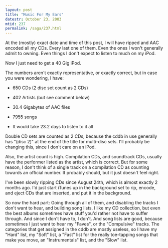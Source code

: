 ```yaml
---
layout: post
title: "Music For My Ears"
datestr: October 23, 2003
mtid: 237
permalink: /saga/237.html
---
```


At the (mostly) exact date and time of this post, I will have ripped and AAC encoded all my CDs.  Every last one of them.  Even the ones I won't generally admit to owning.  Even things I don't expect to listen to much on my iPod.

Now I just need to get a 40 Gig iPod.

The numbers aren't exactly representative, or exactly correct, but in case you were wondering, I have:

* 650 CDs (2 disc set count as 2 CDs)

* 402 Artists (but see comment below)

* 30.4 Gigabytes of AAC files

* 7955 songs

* It would take 23.2 days to listen to it all

Double CD sets are counted as 2 CDs, because the cddb in use generally has "(disc 2)" at the end of the title for multi-disc sets.  I'll probably be changing this, since I don't care on an iPod.

Also, the artist count is high.  Compilation CDs, and soundtrack CDs, usually have the performer listed as the artist, which is correct.  But for some reason, I don't think of a single track on a compilation CD as counting towards an official number.  It probably should, but it just doesn't feel right.

I've been slowly ripping CDs since August 24th, which is almost exactly 2 months ago.  I'd just start iTunes up in the background set to rip, encode, and eject CDs that are inserted, and put it in the background.

So now the hard part: Going through all of them, and disabling the tracks I don't want to hear, and building song lists.  I like my CD collection, but even the best albums sometimes have stuff you'd rather not have to suffer through.  And since I don't have to, I don't.  And song lists are good, because sometimes I just want to hear my "Faves", or the "Compulsive" tracks.  The categories that get assigned in the cddb are mostly useless, so I have my "Hard" list, my "Soft" list, a "Fast" list for the really toe-tapping songs that make you move, an "Instrumentals" list, and the "Slow" list.
